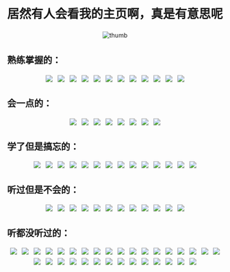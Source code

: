 # 居然有人会看我的主页啊，真是有意思呢

<p align="center">
<img src="https://github.com/NomotoK/NomotoK/assets/99944622/8cbedbd4-3cee-4b89-b1f4-0cab60f78873" alt="thumb" style="vertical-align:top; margin:4px">
</p>


## 熟练掌握的：
<p align="center">
  <img src="https://img.shields.io/badge/Steam-000000?style=for-the-badge&logo=steam&logoColor=white" style="vertical-align:top; margin:4px">
  <img src="https://img.shields.io/badge/Xbox-107C10?style=for-the-badge&logo=xbox&logoColor=white" style="vertical-align:top; margin:4px">
  <img src="https://img.shields.io/badge/PlayStation-003791?style=for-the-badge&logo=playstation&logoColor=white" style="vertical-align:top; margin:4px">
  <img src="https://img.shields.io/badge/Nintendo_Switch-E60012?style=for-the-badge&logo=nintendo-switch&logoColor=white" style="vertical-align:top; margin:4px">
  <img src="https://img.shields.io/badge/Riot_Games-D32936?style=for-the-badge&logo=riot-games&logoColor=white" style="vertical-align:top; margin:4px">
  <img src="https://img.shields.io/badge/Counter_Strike-000000?style=for-the-badge&logo=counter-strike&logoColor=white" style="vertical-align:top; margin:4px">
  <img src="https://img.shields.io/badge/Epic%20Games-313131?style=for-the-badge&logo=Epic%20Games&logoColor=white" style="vertical-align:top; margin:4px">
  <img src="https://img.shields.io/badge/Battle.net-000?style=for-the-badge&logo=battle.net&logoColor=148EFF" style="vertical-align:top; margin:4px">
  <img src="https://img.shields.io/badge/FIFA-B7312F?style=for-the-badge&logo=fifa&logoColor=white" style="vertical-align:top; margin:4px">
  <img src="https://img.shields.io/badge/Itch.io-FA5C5C?style=for-the-badge&logo=itchdotio&logoColor=white" style="vertical-align:top; margin:4px">
  <img src="https://img.shields.io/badge/Origin-148EFF?style=for-the-badge&logo=origin&logoColor=white" style="vertical-align:top; margin:4px">
  <img src="https://img.shields.io/badge/Nintendo_3DS-D12228?style=for-the-badge&logo=nintendo-3ds&logoColor=white" style="vertical-align:top; margin:4px">
</p>


## 会一点的：
<p align="center">
<img src="https://img.shields.io/badge/Microsoft-666666?style=for-the-badge&logo=microsoft&logoColor=white" style="vertical-align:top; margin:4px">
<img src="https://img.shields.io/badge/Windows-0078D6?style=for-the-badge&logo=windows&logoColor=white" style="vertical-align:top; margin:4px">
<img src="https://img.shields.io/badge/Windows_XP-003399?style=for-the-badge&logo=windows-xp&logoColor=white" style="vertical-align:top; margin:4px">
<img src="https://img.shields.io/badge/Microsoft_Excel-217346?style=for-the-badge&logo=microsoft-excel&logoColor=white" style="vertical-align:top; margin:4px">
<img src="https://img.shields.io/badge/Microsoft_PowerPoint-B7472A?style=for-the-badge&logo=microsoft-powerpoint&logoColor=white" style="vertical-align:top; margin:4px">
<img src="https://img.shields.io/badge/Microsoft_Word-2B579A?style=for-the-badge&logo=microsoft-word&logoColor=white" style="vertical-align:top; margin:4px">
<img src="https://img.shields.io/badge/mac%20os-000000?style=for-the-badge&logo=apple&logoColor=white" style="vertical-align:top; margin:4px">
<img src="https://img.shields.io/badge/Linux-FCC624?style=for-the-badge&logo=linux&logoColor=black" style="vertical-align:top; margin:4px">
</p>


## 学了但是搞忘的：
<p align="center">
  <img src="https://img.shields.io/badge/C%23-239120?style=for-the-badge&logo=c-sharp&logoColor=white" style="vertical-align:top; margin:4px">
  <img src="https://img.shields.io/badge/Python-3776AB?style=for-the-badge&logo=python&logoColor=white" style="vertical-align:top; margin:4px">
  <img src="https://img.shields.io/badge/HTML-239120?style=for-the-badge&logo=html5&logoColor=white" style="vertical-align:top; margin:4px">
  <img src="https://img.shields.io/badge/CSS-239120?&style=for-the-badge&logo=css3&logoColor=white" style="vertical-align:top; margin:4px">
  <img src="https://img.shields.io/badge/JavaScript-F7DF1E?style=for-the-badge&logo=javascript&logoColor=black" style="vertical-align:top; margin:4px">
  <img src="https://img.shields.io/badge/HTML5-E34F26?style=for-the-badge&logo=html5&logoColor=white" style="vertical-align:top; margin:4px">
  <img src="https://img.shields.io/badge/CSS3-1572B6?style=for-the-badge&logo=css3&logoColor=white" style="vertical-align:top; margin:4px">
  <img src="https://img.shields.io/badge/C-00599C?style=for-the-badge&logo=c&logoColor=white" style="vertical-align:top; margin:4px">
  <img src="https://img.shields.io/badge/C%2B%2B-00599C?style=for-the-badge&logo=c%2B%2B&logoColor=white" style="vertical-align:top; margin:4px">
  <img src="https://img.shields.io/badge/Java-ED8B00?style=for-the-badge&logo=openjdk&logoColor=whit" style="vertical-align:top; margin:4px">
  <img src="https://img.shields.io/badge/R-276DC3?style=for-the-badge&logo=r&logoColor=white" style="vertical-align:top; margin:4px">
  <img src="https://img.shields.io/badge/Unity-100000?style=for-the-badge&logo=unity&logoColor=white" style="vertical-align:top; margin:4px">
  <img src="https://img.shields.io/badge/Powershell-2CA5E0?style=for-the-badge&logo=powershell&logoColor=white" style="vertical-align:top; margin:4px">
  <img src="https://img.shields.io/badge/TensorFlow-FF6F00?style=for-the-badge&logo=tensorflow&logoColor=white" style="vertical-align:top; margin:4px">
</p>


## 听过但是不会的：
<p align="center">
 <img src="https://img.shields.io/badge/.NET-5C2D91?style=for-the-badge&logo=.net&logoColor=white" style="vertical-align:top; margin:4px">
 <img src="https://img.shields.io/badge/Node.js-43853D?style=for-the-badge&logo=node.js&logoColor=white" style="vertical-align:top; margin:4px">
 <img src="https://img.shields.io/badge/TypeScript-007ACC?style=for-the-badge&logo=typescript&logoColor=white" style="vertical-align:top; margin:4px">
 <img src="https://img.shields.io/badge/PHP-777BB4?style=for-the-badge&logo=php&logoColor=white" style="vertical-align:top; margin:4px">
 <img src="https://img.shields.io/badge/Swift-FA7343?style=for-the-badge&logo=swift&logoColor=white" style="vertical-align:top; margin:4px">
 <img src="https://img.shields.io/badge/Kotlin-0095D5?&style=for-the-badge&logo=kotlin&logoColor=white" style="vertical-align:top; margin:4px">
 <img src="https://img.shields.io/badge/Go-00ADD8?style=for-the-badge&logo=go&logoColor=white" style="vertical-align:top; margin:4px">
 <img src="https://img.shields.io/badge/Vue.js-35495E?style=for-the-badge&logo=vue.js&logoColor=4FC08D" style="vertical-align:top; margin:4px">
 <img src="https://img.shields.io/badge/Tailwind_CSS-38B2AC?style=for-the-badge&logo=tailwind-css&logoColor=white" style="vertical-align:top; margin:4px">
 <img src="https://img.shields.io/badge/jQuery-0769AD?style=for-the-badge&logo=jquery&logoColor=white" style="vertical-align:top; margin:4px">
 <img src="https://img.shields.io/badge/Flask-000000?style=for-the-badge&logo=flask&logoColor=white" style="vertical-align:top; margin:4px">
 <img src="https://img.shields.io/badge/sequelize-323330?style=for-the-badge&logo=sequelize&logoColor=blue" style="vertical-align:top; margin:4px">
 </p>


## 听都没听过的：
<p align="center">
 <img src="https://img.shields.io/badge/Xamarin-3498DB?style=for-the-badge&logo=xamarin&logoColor=white" style="vertical-align:top; margin:4px">
 <img src="https://img.shields.io/badge/Sass-CC6699?style=for-the-badge&logo=sass&logoColor=white" style="vertical-align:top; margin:4px">
 <img src="https://img.shields.io/badge/Ruby-CC342D?style=for-the-badge&logo=ruby&logoColor=white" style="vertical-align:top; margin:4px">
 <img src="https://img.shields.io/badge/Scala-DC322F?style=for-the-badge&logo=scala&logoColor=white" style="vertical-align:top; margin:4px">
 <img src="https://img.shields.io/badge/Rust-000000?style=for-the-badge&logo=rust&logoColor=white" style="vertical-align:top; margin:4px">
 <img src="https://img.shields.io/badge/Dart-0175C2?style=for-the-badge&logo=dart&logoColor=white" style="vertical-align:top; margin:4px">
 <img src="https://img.shields.io/badge/Lua-2C2D72?style=for-the-badge&logo=lua&logoColor=white" style="vertical-align:top; margin:4px">
 <img src="https://img.shields.io/badge/Perl-39457E?style=for-the-badge&logo=perl&logoColor=white" style="vertical-align:top; margin:4px">
 <img src="https://img.shields.io/badge/Elixir-4B275F?style=for-the-badge&logo=elixir&logoColor=white" style="vertical-align:top; margin:4px">
 <img src="https://img.shields.io/badge/Shell_Script-121011?style=for-the-badge&logo=gnu-bash&logoColor=white" style="vertical-align:top; margin:4px">
 <img src="https://img.shields.io/badge/Express.js-404D59?style=for-the-badge" style="vertical-align:top; margin:4px">
 <img src="https://img.shields.io/badge/Gatsby-663399?style=for-the-badge&logo=gatsby&logoColor=white" style="vertical-align:top; margin:4px">
 <img src="https://img.shields.io/badge/React-20232A?style=for-the-badge&logo=react&logoColor=61DAFB" style="vertical-align:top; margin:4px">
 <img src="https://img.shields.io/badge/React_Native-20232A?style=for-the-badge&logo=react&logoColor=61DAFB" style="vertical-align:top; margin:4px">
 <img src="https://img.shields.io/badge/Svelte-4A4A55?style=for-the-badge&logo=svelte&logoColor=FF3E00" style="vertical-align:top; margin:4px">
 <img src="https://img.shields.io/badge/Angular-DD0031?style=for-the-badge&logo=angular&logoColor=white" style="vertical-align:top; margin:4px">
 <img src="https://img.shields.io/badge/AngularJS-E23237?style=for-the-badge&logo=angularjs&logoColor=white" style="vertical-align:top; margin:4px">
 <img src="https://img.shields.io/badge/Bootstrap-563D7C?style=for-the-badge&logo=bootstrap&logoColor=white" style="vertical-align:top; margin:4px">
 <img src="https://img.shields.io/badge/styled--components-DB7093?style=for-the-badge&logo=styled-components&logoColor=white" style="vertical-align:top; margin:4px">
 <img src="https://img.shields.io/badge/Material--UI-0081CB?style=for-the-badge&logo=material-ui&logoColor=white" style="vertical-align:top; margin:4px">
 <img src="https://img.shields.io/badge/Redux-593D88?style=for-the-badge&logo=redux&logoColor=white" style="vertical-align:top; margin:4px">
 <img src="https://img.shields.io/badge/React_Router-CA4245?style=for-the-badge&logo=react-router&logoColor=white" style="vertical-align:top; margin:4px">
 <img src="https://img.shields.io/badge/Django-092E20?style=for-the-badge&logo=django&logoColor=white" style="vertical-align:top; margin:4px">
 <img src="https://img.shields.io/badge/Ruby_on_Rails-CC0000?style=for-the-badge&logo=ruby-on-rails&logoColor=white" style="vertical-align:top; margin:4px">
 <img src="	https://img.shields.io/badge/Laravel-FF2D20?style=for-the-badge&logo=laravel&logoColor=white" style="vertical-align:top; margin:4px">
 <img src="https://img.shields.io/badge/Spring-6DB33F?style=for-the-badge&logo=spring&logoColor=white" style="vertical-align:top; margin:4px">
 <img src="https://img.shields.io/badge/Flutter-02569B?style=for-the-badge&logo=flutter&logoColor=white" style="vertical-align:top; margin:4px">
 <img src="https://img.shields.io/badge/PostgreSQL-316192?style=for-the-badge&logo=postgresql&logoColor=white" style="vertical-align:top; margin:4px">
 <img src="https://img.shields.io/badge/MongoDB-4EA94B?style=for-the-badge&logo=mongodb&logoColor=white" style="vertical-align:top; margin:4px">
 <img src="https://img.shields.io/badge/SQLite-07405E?style=for-the-badge&logo=sqlite&logoColor=white" style="vertical-align:top; margin:4px">
 <img src="https://img.shields.io/badge/Netlify-00C7B7?style=for-the-badge&logo=netlify&logoColor=white" style="vertical-align:top; margin:4px">
 <img src="https://img.shields.io/badge/Heroku-430098?style=for-the-badge&logo=heroku&logoColor=white" style="vertical-align:top; margin:4px">
</p>


 





